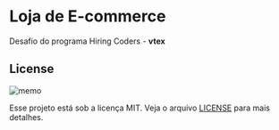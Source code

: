 # Loja de E-commerce

Desafio do programa Hiring Coders - **vtex**

## License
![memo](https://github.githubassets.com/images/icons/emoji/unicode/1f4dd.png)  

Esse projeto está sob a licença MIT. Veja o arquivo  [LICENSE](https://github.com/crisgit/landing-blackfriday/blob/main/LICENSE)  para mais detalhes.